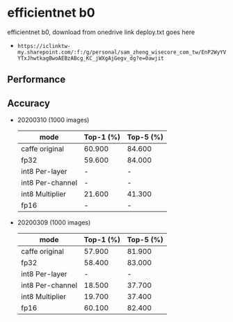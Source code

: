 # efficientnet b0

efficientnet b0, download from onedrive link
deploy.txt goes here

- `https://iclinktw-my.sharepoint.com/:f:/g/personal/sam_zheng_wisecore_com_tw/EnP2WyYVYTxJhwtkagBwoAEBzABcg_KC_jWXgAjGegv_dg?e=0awjit`

## Performance

## Accuracy

- 20200310 (1000 images)

  | mode             | Top-1 (%) | Top-5 (%) |
  | ---              | ---       | ---       |
  | caffe original   | 60.900    | 84.600    |
  | fp32             | 59.600    | 84.000    |
  | int8 Per-layer   | -         | -         |
  | int8 Per-channel | -         | -         |
  | int8 Multiplier  | 21.600    | 41.300    |
  | fp16             | -         | -         |

- 20200309 (1000 images)

  | mode             | Top-1 (%) | Top-5 (%) |
  | ---              | ---       | ---       |
  | caffe original   | 57.900    | 81.900    |
  | fp32             | 58.400    | 83.000    |
  | int8 Per-layer   | -         | -         |
  | int8 Per-channel | 18.500    | 37.700    |
  | int8 Multiplier  | 19.700    | 37.400    |
  | fp16             | 60.100    | 82.400    |
